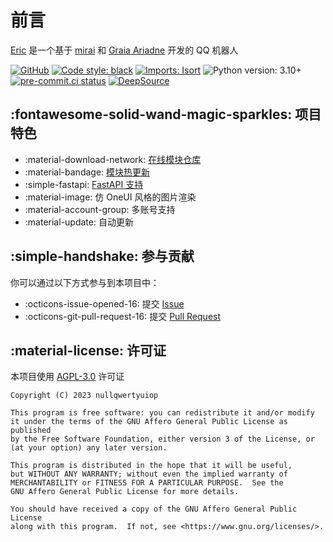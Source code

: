 [//]: # (Have fun reading the source)

# 前言

[Eric](https://github.com/ProjectNu11/Eric) 是一个基于 [mirai](https://github.com/mamoe/mirai)
和 [Graia Ariadne](https://github.com/GraiaProject/Ariadne) 开发的 QQ 机器人

[![GitHub](https://img.shields.io/github/license/ProjectNu11/Eric)](https://www.gnu.org/licenses/agpl-3.0)
[![Code style: black](https://img.shields.io/badge/code%20style-black-000000.svg)](https://github.com/psf/black)
[![Imports: Isort](https://img.shields.io/badge/imports-isort-%231674b1.svg)](https://pycqa.github.io/isort/)
![Python version: 3.10+](https://img.shields.io/badge/python-3.10+-blue.svg)
[![pre-commit.ci status](https://results.pre-commit.ci/badge/github/ProjectNu11/Eric/main.svg)](https://results.pre-commit.ci/latest/github/ProjectNu11/Eric/main)
[![DeepSource](https://deepsource.io/gh/ProjectNu11/Eric.svg/?label=active+issues&token=_TBpy1zpvFY1Hy14PKbyiwm5)](https://deepsource.io/gh/ProjectNu11/Eric/)

## :fontawesome-solid-wand-magic-sparkles: 项目特色

* :material-download-network: [在线模块仓库](https://github.com/search?q=EricPlugins "EricPlugins")
* :material-bandage: [模块热更新](module/manager/#_5 "热更新")
* :simple-fastapi: [FastAPI 支持](configure/advanced/fastapi "FastAPI 支持")
* :material-image: 仿 OneUI 风格的图片渲染
* :material-account-group: 多账号支持
* :material-update: 自动更新

## :simple-handshake: 参与贡献

你可以通过以下方式参与到本项目中：

* :octicons-issue-opened-16: 提交 [Issue](https://github.com/nullqwertyuiop/Eric/issues)
* :octicons-git-pull-request-16: 提交 [Pull Request](https://github.com/nullqwertyuiop/Eric/pulls)

## :material-license: 许可证

本项目使用 [AGPL-3.0](https://www.gnu.org/licenses/agpl-3.0) 许可证

    Copyright (C) 2023 nullqwertyuiop

    This program is free software: you can redistribute it and/or modify
    it under the terms of the GNU Affero General Public License as published
    by the Free Software Foundation, either version 3 of the License, or
    (at your option) any later version.

    This program is distributed in the hope that it will be useful,
    but WITHOUT ANY WARRANTY; without even the implied warranty of
    MERCHANTABILITY or FITNESS FOR A PARTICULAR PURPOSE.  See the
    GNU Affero General Public License for more details.

    You should have received a copy of the GNU Affero General Public License
    along with this program.  If not, see <https://www.gnu.org/licenses/>.
